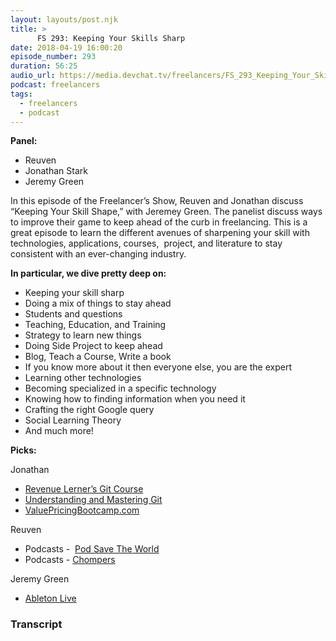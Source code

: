 ```yaml
---
layout: layouts/post.njk
title: >
      FS 293: Keeping Your Skills Sharp
date: 2018-04-19 16:00:20
episode_number: 293
duration: 56:25
audio_url: https://media.devchat.tv/freelancers/FS_293_Keeping_Your_Skills_Sharp.mp3
podcast: freelancers
tags: 
  - freelancers
  - podcast
---
```


 **Panel:**

- Reuven
- Jonathan Stark 
- Jeremy Green

In this episode of the Freelancer’s Show, Reuven and Jonathan discuss “Keeping Your Skill Shape,” with Jeremey Green. The panelist discuss ways to improve their game to keep ahead of the curb in freelancing. This is a great episode to learn the different avenues of sharpening your skill with technologies, applications, courses,&nbsp; project, and literature to stay consistent with an ever-changing industry.

**In particular, we dive pretty deep on:**

- Keeping your skill sharp
- Doing a mix of things to stay ahead 
- Students and questions 
- Teaching, Education, and Training 
- Strategy to learn new things 
- Doing Side Project to keep ahead
- Blog, Teach a Course, Write a book
- If you know more about it then everyone else, you are the expert
- Learning other technologies
- Becoming specialized in a specific technology 
- Knowing how to finding information when you need it
- Crafting the right Google query
- Social Learning Theory 
- And much more!&nbsp; &nbsp; &nbsp;

**Picks:**

Jonathan

- [Revenue Lerner’s Git Course](https://lerner.co.il/introduction-to-git/)
- [Understanding and Mastering Git](https://store.lerner.co.il/understanding-and-mastering-git)
- [ValuePricingBootcamp.com](http://ValuePricingBootcamp.com)

Reuven

- Podcasts -&nbsp; [Pod Save The World](https://crooked.com/podcast-series/pod-save-the-world/)
- Podcasts - [Chompers](https://www.gimletmedia.com/chompers)

Jeremy Green

- [Ableton Live](https://www.ableton.com/en/)


### Transcript


